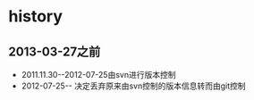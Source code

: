 ﻿# history
## 2013-03-27之前
* 2011.11.30--2012-07-25由svn进行版本控制
* 2012-07-25-- 决定丢弃原来由svn控制的版本信息转而由git控制
